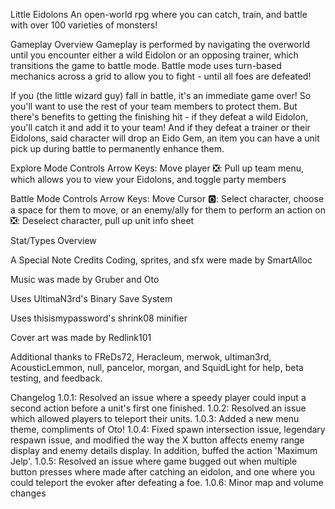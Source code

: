 Little Eidolons
An open-world rpg where you can catch, train, and battle with over 100 varieties of monsters!



Gameplay Overview
Gameplay is performed by navigating the overworld until you encounter either a wild Eidolon or an opposing trainer, which transitions the game to battle mode. Battle mode uses turn-based mechanics across a grid to allow you to fight - until all foes are defeated!

If you (the little wizard guy) fall in battle, it's an immediate game over! So you'll want to use the rest of your team members to protect them. But there's benefits to getting the finishing hit - if they defeat a wild Eidolon, you'll catch it and add it to your team! And if they defeat a trainer or their Eidolons, said character will drop an Eido Gem, an item you can have a unit pick up during battle to permanently enhance them.

Explore Mode Controls
Arrow Keys: Move player
❎: Pull up team menu, which allows you to view your Eidolons, and toggle party members

Battle Mode Controls
Arrow Keys: Move Cursor
🅾️: Select character, choose a space for them to move, or an enemy/ally for them to perform an action on
❎: Deselect character, pull up unit info sheet

Stat/Types Overview

A Special Note
Credits
Coding, sprites, and sfx were made by SmartAlloc

Music was made by Gruber and Oto

Uses UltimaN3rd's Binary Save System

Uses thisismypassword's shrink08 minifier

Cover art was made by Redlink101

Additional thanks to FReDs72, Heracleum, merwok, ultiman3rd, AcousticLemmon, null, pancelor, morgan, and SquidLight for help, beta testing, and feedback.

Changelog
1.0.1: Resolved an issue where a speedy player could input a second action before a unit's first one finished.
1.0.2: Resolved an issue which allowed players to teleport their units.
1.0.3: Added a new menu theme, compliments of Oto!
1.0.4: Fixed spawn intersection issue, legendary respawn issue, and modified the way the X button affects enemy range display and enemy details display. In addition, buffed the action 'Maximum Jelp'.
1.0.5: Resolved an issue where game bugged out when multiple button presses where made after catching an eidolon, and one where you could teleport the evoker after defeating a foe.
1.0.6: Minor map and volume changes
